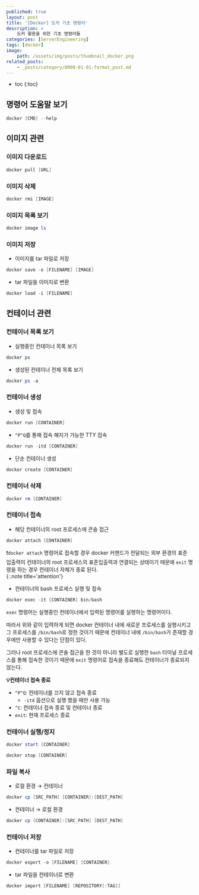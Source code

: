 ```yaml
---
published: true
layout: post
title: '[Docker] 도커 기초 명령어'
description: >
    도커 활용을 위한 기초 명령어들
categories: [ServerEngineering]
tags: [docker]
image:
    path: /assets/img/posts/thumbnail_docker.png
related_posts:
    - _posts/category/0000-01-01-format_post.md
---
```

* toc
{:toc}

## 명령어 도움말 보기

```powershell
docker [CMD] --help
```

## 이미지 관련

### 이미지 다운로드

```powershell
docker pull [URL]
```

### 이미지 삭제

```powershell
docker rmi [IMAGE]
```

### 이미지 목록 보기

```powershell
docker image ls
```

### 이미지 저장

- 이미지를 tar 파일로 저장

```powershell
docker save -o [FILENAME] [IMAGE]
```

- tar 파일을 이미지로 변환

```powershell
docker load -i [FILENAME]
```

## 컨테이너 관련

### 컨테이너 목록 보기

- 실행중인 컨테이너 목록 보기

```powershell
docker ps
```

- 생성된 컨테이너 전체 목록 보기

```powershell
docker ps -a
```

### 컨테이너 생성

- 생성 및 접속

```powershell
docker run [CONTAINER]
```

- `^P^Q`를 통해 접속 해지가 가능한 TTY 접속

```powershell
docker run -itd [CONTAINER]
```

- 단순 컨테이너 생성

```powershell
docker create [CONTAINER]
```

### 컨테이너 삭제

```powershell
docker rm [CONTAINER]
```

### 컨테이너 접속

- 해당 컨테이너의 root 프로세스에 콘솔 접근

```powershell
docker attach [CONTAINER]
```

❗`docker attach` 명령어로 접속할 경우 docker 커맨드가 전달되는 외부 환경의 표준 입출력이 컨테이너의 root 프로세스의 표준입출력과 연결되는 상태이기 때문에 `exit` 명령을 하는 경우 컨테이너 자체가 종료 된다.  
{:.note title='attention'}

- 컨테이너의 bash 프로세스 실행 및 접속

```powershell
docker exec -it [CONTAINER] bin/bash
```

`exec` 명령어는 실행중인 컨테이너에서 입력된 명령어를 실행하는 명령어이다.  

따라서 위와 같이 입력하게 되면 docker 컨테이너 내에 새로운 프로세스를 실행시키고 그 프로세스를 `/bin/bash`로 정한 것이기 때문에 컨테이너 내에 `/bin/bash`가 존재할 경우에만 사용할 수 있다는 단점이 있다.  

그러나 root 프로세스에 콘솔 접근을 한 것이 아니라 별도로 실행한 `bash` 터미널 프로세스를 통해 접속한 것이기 때문에 `exit` 명령어로 접속을 종료해도 컨테이너가 종료되지 않는다.  

**💡컨테이너 접속 종료**

- `^P^Q`: 컨테이너를 끄지 않고 접속 종료
    - `-itd` 옵션으로 실행 했을 때만 사용 가능
- `^C`: 컨테이너 접속 종료 및 컨테이너 종료
- `exit`: 현재 프로세스 종료

### 컨테이너 실행/정지

```powershell
docker start [CONTAINER]
```

```powershell
docker stop [CONTAINER]
```

### 파일 복사

- 로컬 환경 → 컨테이너

```powershell
docker cp [SRC_PATH] [CONTAINER]:[DEST_PATH]
```

- 컨테이너 → 로컬 환경

```powershell
docker cp [CONTAINER]:[SRC_PATH] [DEST_PATH]
```

### 컨테이너 저장

- 컨테이너를 tar 파일로 저장

```powershell
docker export -o [FILENAME] [CONTAINER]
```

- tar 파일을 컨테이너로 변환

```powershell
docker import [FILENAME] [REPOSITORY[:TAG]]
```
